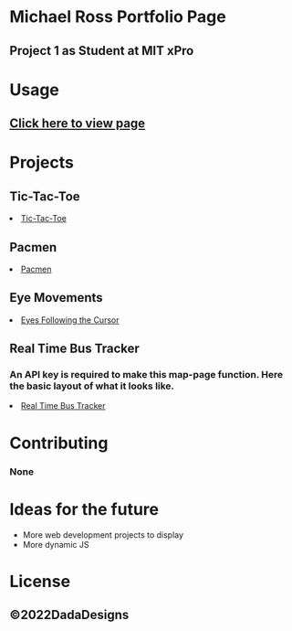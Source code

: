# Michael Ross Portfolio Page
## Project 1 as Student at MIT xPro

# Usage
## <a href="https://rosshoven.github.io/">Click here to view page</a>

# Projects

## Tic-Tac-Toe
<li><a href="https://rosshoven.github.io/Tic-Tac-Toe/">Tic-Tac-Toe</a></li>

## Pacmen
 <li><a href="https://rosshoven.github.io/Pacmen-Exercise/">Pacmen</a></li>

## Eye Movements
  <li><a href="https://rosshoven.github.io/Eye-Movements/">Eyes Following the Cursor</a></li>

## Real Time Bus Tracker
### An API key is required to make this map-page function. Here the basic layout of what it looks like.
 <li><a href="https://rosshoven.github.io/Real-Time-Bus-Tracker/">Real Time Bus Tracker</a></li>

# Contributing 
### None

# Ideas for the future
<ul> 
  <li>More web development projects to display</li>
  <li>More dynamic JS</li>
</ul>

# License
## ©2022DadaDesigns
